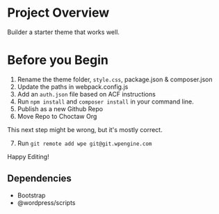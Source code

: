 # Project Overview

Builder a starter theme that works well.

# Before you Begin

1. Rename the theme folder, `style.css`, package.json & composer.json
2. Update the paths in webpack.config.js
3. Add an `auth.json` file based on ACF instructions
4. Run `npm install` and `composer install` in your command line.
5. Publish as a new Github Repo
6. Move Repo to Choctaw Org

This next step might be wrong, but it's mostly correct.

7. Run `git remote add wpe git@git.wpengine.com`

Happy Editing!

## Dependencies

-   Bootstrap
-   @wordpress/scripts
